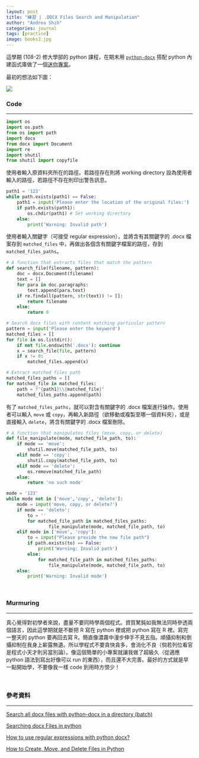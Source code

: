 ```yaml
---
layout: post
title: "練習 | .DOCX Files Search and Manipulation"
author: "Andrea Shih"
categories: journal
tags: [practice]
image: books3.jpg
---
```


這學期 (108-2) 修大學部的 python 課程，在期末用 [`python-docx`](https://python-docx.readthedocs.io/en/latest/) 搭配 python 內建函式庫做了一個[迷你專案](https://github.com/andreashih/docx-search-manipulation)。

最初的想法如下圖：

![](https://andreashih.github.io/img/rmd_posts/python_docx/python_docx.png)


### Code
---

```python
import os
import os.path
from os import path
import docx
from docx import Document
import re
import shutil
from shutil import copyfile
```

使用者輸入原資料夾所在的路徑。若路徑存在則將 working directory 設為使用者輸入的路徑，若路徑不存在則印出警告訊息。

```python
path1 = '123'
while path.exists(path1) == False:
    path1 = input('Please enter the location of the original files:')  
    if path.exists(path1):
        os.chdir(path1) # Set working directory
    else:
        print('Warning: Invalid path')
```
  
使用者輸入關鍵字（可接受 regular expression），並將含有其關鍵字的 .docx 檔案存到 `matched_files` 中，再做出各個含有關鍵字檔案的路徑，存到 `matched_files_paths`。

```python
# A function that extracts files that match the pattern
def search_file(filename, pattern):
    doc = docx.Document(filename)
    text = []
    for para in doc.paragraphs:
        text.append(para.text)
    if re.findall(pattern, str(text)) != []:
        return filename
    else:
        return 0
```

```python
# Search docx files with content matching particular pattern
pattern = input('Please enter the keyword')
matched_files = []
for file in os.listdir():
    if not file.endswith('.docx'): continue
    x = search_file(file, pattern)
    if x != 0:
        matched_files.append(x)
```    

```python
# Extract matched files path
matched_files_paths = []
for matched_file in matched_files:
    path = f"{path1}\\{matched_file}"
    matched_files_paths.append(path)
```

有了 `matched_files_paths`，就可以對含有關鍵字的 .docx 檔案進行操作。使用者可以輸入 `move` 或 `copy`，再輸入新路徑（欲移動或複製至哪一個資料夾），或是直接輸入 `delete`，將含有關鍵字的 .docx 檔案刪除。

```python
# A function that manipulates files (move, copy, or delete)
def file_manipulate(mode, matched_file_path, to):
    if mode == 'move':
        shutil.move(matched_file_path, to)
    elif mode == 'copy':
        shutil.copy(matched_file_path, to)
    elif mode == 'delete':
        os.remove(matched_file_path)        
    else:
        return 'no such mode'
```

```python
mode = '123'
while mode not in ['move','copy', 'delete']:
    mode = input('move, copy, or delete?')
    if mode == 'delete':
        to = ''
        for matched_file_path in matched_files_paths:
                file_manipulate(mode, matched_file_path, to)  
    elif mode in ['move', 'copy']:
        to = input("Please provide the new file path")
        if path.exists(to) == False:
            print('Warning: Invalid path')
        else:
            for matched_file_path in matched_files_paths:
                file_manipulate(mode, matched_file_path, to)
    else:
        print('Warning: Invalid mode')
```

&nbsp;

### Murmuring
---

真心覺得對初學者來說，盡量不要同時學兩個程式。資質駑鈍如我無法同時參透兩個語言，因此這學期就是不斷把 R 寫在 python 裡或把 python 寫在 R 裡。寫完一整天的 python 要再回去寫 R，簡直像濃霧中漫步伸手不見五指。順攝抑制和倒攝抑制在我身上嶄露無遺。所以學程式不要貪快貪多，會消化不良（倘若列位看官是程式小天才則另當別論）。像這個簡單的小專案就讓我做了超級久（從適應 python 語法到寫出好像可以 run 的東西），而且還不大完善。最好的方式就是早一點開始學，不要像我一樣 code 到用時方恨少！

&nbsp;

### 參考資料
---
[Search all docx files with python-docx in a directory (batch)](https://stackoverflow.com/questions/42682648/search-all-docx-files-with-python-docx-in-a-directory-batch)

[Searching docx Files in python](https://stackoverflow.com/questions/22819948/searching-docx-files-in-python)

[How to use regular expressions with python docx?](https://stackoverflow.com/questions/60682266/how-to-use-regular-expressions-with-python-docx)

[How to Create, Move, and Delete Files in Python](https://stackabuse.com/how-to-create-move-and-delete-files-in-python/)
